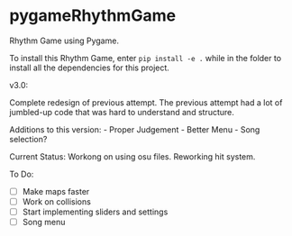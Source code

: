# pygameRhythmGame

Rhythm Game using Pygame.

To install this Rhythm Game, enter `pip install -e .` while in the folder to install all the dependencies for this project.

v3.0:

Complete redesign of previous attempt. The previous attempt had a lot of jumbled-up code that was hard to understand and structure.

Additions to this version:
    - Proper Judgement
    - Better Menu
    - Song selection?

Current Status: Workong on using osu files. Reworking hit system.

To Do:
- [ ] Make maps faster
- [ ] Work on collisions
- [ ] Start implementing sliders and settings
- [ ] Song menu
